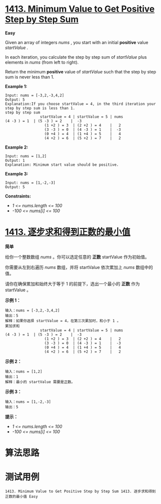 # [1413. Minimum Value to Get Positive Step by Step Sum][enTitle]

**Easy**

Given an array of integers  *nums* , you start with an initial **positive**  value  *startValue*  *.* 

In each iteration, you calculate the step by step sum of  *startValue*  plus elements in  *nums*  (from left to right).

Return the minimum **positive**  value of  *startValue*  such that the step by step sum is never less than 1.



**Example 1:** 

```
Input: nums = [-3,2,-3,4,2]
Output: 5
Explanation:If you choose startValue = 4, in the third iteration your step by step sum is less than 1.
step by step sum
                startValue = 4 | startValue = 5 | nums                  (4 -3 ) = 1  | (5 -3 ) = 2    |  -3
                  (1 +2 ) = 3  | (2 +2 ) = 4    |   2
                  (3 -3 ) = 0  | (4 -3 ) = 1    |  -3
                  (0 +4 ) = 4  | (1 +4 ) = 5    |   4
                  (4 +2 ) = 6  | (5 +2 ) = 7    |   2

```

**Example 2:** 

```
Input: nums = [1,2]
Output: 1
Explanation: Minimum start value should be positive. 

```

**Example 3:** 

```
Input: nums = [1,-2,-3]
Output: 5

```



**Constraints:** 

-  *1 <= nums.length <= 100*  
-  *-100 <= nums[i] <= 100* 


# [1413. 逐步求和得到正数的最小值][cnTitle]

**简单**

给你一个整数数组  *nums*  。你可以选定任意的 **正数**  startValue 作为初始值。

你需要从左到右遍历  *nums*  数组，并将 startValue 依次累加上  *nums*  数组中的值。

请你在确保累加和始终大于等于 1 的前提下，选出一个最小的 **正数**  作为 startValue 。



**示例 1：** 

```
输入：nums = [-3,2,-3,4,2]
输出：5
解释：如果你选择 startValue = 4，在第三次累加时，和小于 1 。
累加求和
                startValue = 4 | startValue = 5 | nums                  (4 -3 ) = 1  | (5 -3 ) = 2    |  -3
                  (1 +2 ) = 3  | (2 +2 ) = 4    |   2
                  (3 -3 ) = 0  | (4 -3 ) = 1    |  -3
                  (0 +4 ) = 4  | (1 +4 ) = 5    |   4
                  (4 +2 ) = 6  | (5 +2 ) = 7    |   2

```

**示例 2：** 

```
输入：nums = [1,2]
输出：1
解释：最小的 startValue 需要是正数。

```

**示例 3：** 

```
输入：nums = [1,-2,-3]
输出：5

```



**提示：** 

-  *1 <= nums.length <= 100*  
-  *-100 <= nums[i] <= 100* 




# 算法思路

# 测试用例
```
1413. Minimum Value to Get Positive Step by Step Sum 1413. 逐步求和得到正数的最小值 Easy
```

[enTitle]: https://leetcode.com/problems/minimum-value-to-get-positive-step-by-step-sum/
[cnTitle]: https://leetcode-cn.com/problems/minimum-value-to-get-positive-step-by-step-sum/
